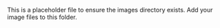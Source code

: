 This is a placeholder file to ensure the images directory exists. Add your image files to this folder.